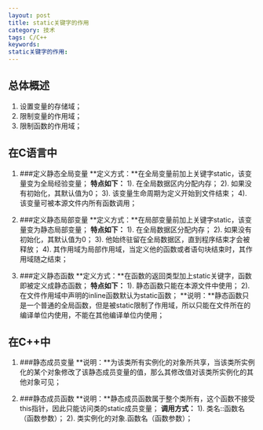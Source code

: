 ```yaml
---
layout: post
title: static关键字的作用
category: 技术
tags: C/C++
keywords: 
static关键字的作用: 
---
```


总体概述
---
1. 设置变量的存储域；
2. 限制变量的作用域；
3. 限制函数的作用域；

在C语言中
---
1. ###定义静态全局变量
**定义方式：**在全局变量前加上关键字static，该变量变为全局经验变量；
**特点如下：**
1). 在全局数据区内分配内存；
2). 如果没有初始化，其默认值为0；
3). 该变量生命周期为定义开始到文件结束；
4). 该变量可被本源文件内所有函数调用；

2. ###定义静态局部变量
**定义方式：**在局部变量前加上关键字static，该变量变为静态局部变量；
**特点如下：**
1). 在全局数据区分配内存；
2). 如果没有初始化，其默认值为0；
3). 他始终驻留在全局数据区，直到程序结束才会被释放；
4). 其作用域为局部作用域，当定义他的函数或者语句块结束时，其作用域随之结束；

3. ###定义静态函数
**定义方式：**在函数的返回类型加上static关键字，函数即被定义成静态函数；
**特点如下：**
1). 静态函数只能在本源文件中使用；
2). 在文件作用域中声明的inline函数默认为static函数；
**说明：**静态函数只是一个普通的全局函数，但是被static限制了作用域，所以只能在文件所在的编译单位内使用，不能在其他编译单位内使用；

在C++中
---
1. ###静态成员变量
**说明：**为该类所有实例化的对象所共享，当该类所实例化的某个对象修改了该静态成员变量的值，那么其修改值对该类所实例化的其他对象可见；

2. ###静态成员函数
**说明：**静态成员函数属于整个类所有，这个函数不接受this指针，因此只能访问类的static成员变量；
**调用方式：**
1). 类名::函数名（函数参数）；
2). 类实例化的对象.函数名（函数参数）；

